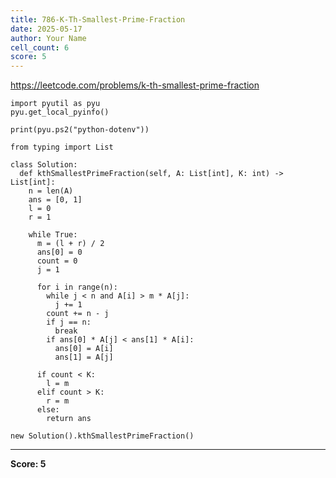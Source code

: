 ```yaml
---
title: 786-K-Th-Smallest-Prime-Fraction
date: 2025-05-17
author: Your Name
cell_count: 6
score: 5
---
```


https://leetcode.com/problems/k-th-smallest-prime-fraction


```
import pyutil as pyu
pyu.get_local_pyinfo()
```


```
print(pyu.ps2("python-dotenv"))
```


```
from typing import List
```


```
class Solution:
  def kthSmallestPrimeFraction(self, A: List[int], K: int) -> List[int]:
    n = len(A)
    ans = [0, 1]
    l = 0
    r = 1

    while True:
      m = (l + r) / 2
      ans[0] = 0
      count = 0
      j = 1

      for i in range(n):
        while j < n and A[i] > m * A[j]:
          j += 1
        count += n - j
        if j == n:
          break
        if ans[0] * A[j] < ans[1] * A[i]:
          ans[0] = A[i]
          ans[1] = A[j]

      if count < K:
        l = m
      elif count > K:
        r = m
      else:
        return ans
```


```
new Solution().kthSmallestPrimeFraction()
```


---
**Score: 5**